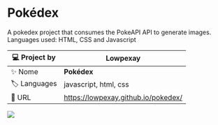 # Pokédex

A pokedex project that consumes the PokeAPI API to generate images. 
<br>
Languages ​​used: HTML, CSS and Javascript

| :computer: Project by |  Lowpexay   |
| -------------  | --- |
| :sparkles: Nome        | **Pokédex**
| :label: Languages | javascript, html, css
| :rocket: URL       | https://lowpexay.github.io/pokedex/

![](https://i0.wp.com/thewestnews.com/wp-content/uploads/2022/01/Sycamore_Mega_Garchomp.webp?fit=1566%2C881&ssl=1)


